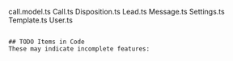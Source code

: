 call.model.ts
Call.ts
Disposition.ts
Lead.ts
Message.ts
Settings.ts
Template.ts
User.ts
```

## TODO Items in Code
These may indicate incomplete features:
```
```

